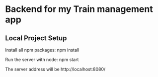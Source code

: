 # Backend for my Train management app

## Local Project Setup

Install all npm packages: npm install

Run the server with node: npm start

The server address will be http://localhost:8080/